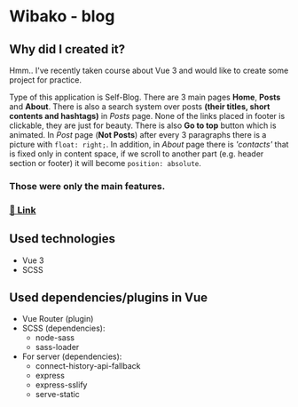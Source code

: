 # Wibako - blog

## Why did I created it?

Hmm.. I've recently taken course about Vue 3 and would like to create some project for practice.

Type of this application is Self-Blog. There are 3 main pages **Home**, **Posts** and **About**. There is also a search system over posts **(their titles, short contents and hashtags)** in _Posts_ page. None of the links placed in footer is clickable, they are just for beauty. There is also **Go to top** button which is animated. In _Post_ page (**Not Posts**) after every 3 paragraphs there is a picture with `float: right;`. In addition, in _About_ page there is _'contacts'_ that is fixed only in content space, if we scroll to another part (e.g. header section or footer) it will become `position: absolute`.

### **Those were only the main features.**

### [🔗 Link](https://wibako.herokuapp.com/)

## Used technologies

- Vue 3
- SCSS

## Used dependencies/plugins in Vue

- Vue Router (plugin)
- SCSS (dependencies):
  - node-sass
  - sass-loader
- For server (dependencies):
  - connect-history-api-fallback
  - express
  - express-sslify
  - serve-static
